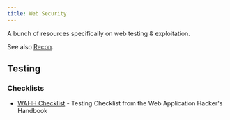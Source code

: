 ```yaml
---
title: Web Security
---
```


A bunch of resources specifically on web testing & exploitation.

See also [Recon](/security/recon).

## Testing ##

### Checklists ###

- [WAHH Checklist](/security/web/wahh) - Testing Checklist from the Web
  Application Hacker's Handbook
